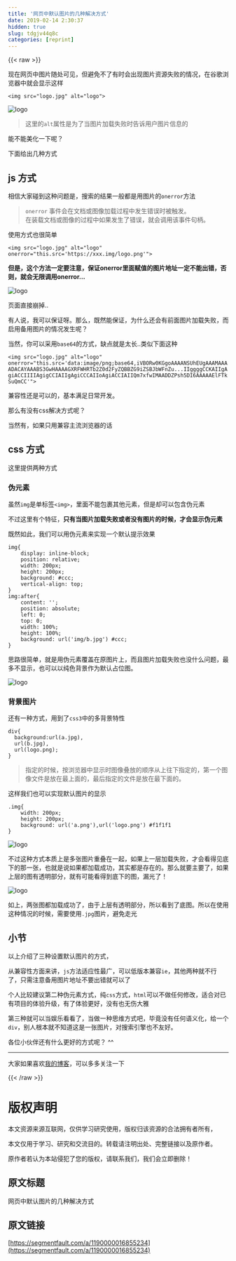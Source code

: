 ```yaml
---
title: '网页中默认图片的几种解决方式' 
date: 2019-02-14 2:30:37
hidden: true
slug: tdgjv44q8c
categories: [reprint]
---
```


{{< raw >}}

                    
<p>现在网页中图片随处可见，但避免不了有时会出现图片资源失败的情况，在谷歌浏览器中就会显示这样</p>
<div class="widget-codetool" style="display:none;">
      <div class="widget-codetool--inner">
      <span class="selectCode code-tool" data-toggle="tooltip" data-placement="top" title="" data-original-title="全选"></span>
      <span type="button" class="copyCode code-tool" data-toggle="tooltip" data-placement="top" data-clipboard-text="<img src=&quot;logo.jpg&quot; alt=&quot;logo&quot;>" title="" data-original-title="复制"></span>
      <span type="button" class="saveToNote code-tool" data-toggle="tooltip" data-placement="top" title="" data-original-title="放进笔记"></span>
      </div>
      </div><pre class="xml hljs"><code class="html" style="word-break: break-word; white-space: initial;"><span class="hljs-tag">&lt;<span class="hljs-name">img</span> <span class="hljs-attr">src</span>=<span class="hljs-string">"logo.jpg"</span> <span class="hljs-attr">alt</span>=<span class="hljs-string">"logo"</span>&gt;</span></code></pre>
<p><span class="img-wrap"><img data-src="/img/remote/1460000016855237?w=77&amp;h=48" src="https://static.alili.tech/img/remote/1460000016855237?w=77&amp;h=48" alt="logo" title="logo" style="cursor: pointer; display: inline;"></span></p>
<blockquote>这里的<code>alt</code>属性是为了当图片加载失败时告诉用户图片信息的</blockquote>
<p>能不能美化一下呢？</p>
<p>下面给出几种方式</p>
<h2 id="articleHeader0">js 方式</h2>
<p>相信大家碰到这种问题是，搜索的结果一般都是用图片的<code>onerror</code>方法</p>
<blockquote>
<code>onerror</code> 事件会在文档或图像加载过程中发生错误时被触发。<br>在装载文档或图像的过程中如果发生了错误，就会调用该事件句柄。</blockquote>
<p>使用方式也很简单</p>
<div class="widget-codetool" style="display:none;">
      <div class="widget-codetool--inner">
      <span class="selectCode code-tool" data-toggle="tooltip" data-placement="top" title="" data-original-title="全选"></span>
      <span type="button" class="copyCode code-tool" data-toggle="tooltip" data-placement="top" data-clipboard-text="<img src=&quot;logo.jpg&quot; alt=&quot;logo&quot; onerror=&quot;this.src='https://xxx.img/logo.png'&quot;>" title="" data-original-title="复制"></span>
      <span type="button" class="saveToNote code-tool" data-toggle="tooltip" data-placement="top" title="" data-original-title="放进笔记"></span>
      </div>
      </div><pre class="xml hljs"><code class="html" style="word-break: break-word; white-space: initial;"><span class="hljs-tag">&lt;<span class="hljs-name">img</span> <span class="hljs-attr">src</span>=<span class="hljs-string">"logo.jpg"</span> <span class="hljs-attr">alt</span>=<span class="hljs-string">"logo"</span> <span class="hljs-attr">onerror</span>=<span class="hljs-string">"this.src='https://xxx.img/logo.png'"</span>&gt;</span></code></pre>
<p><strong>但是，这个方法一定要注意，保证onerror里面赋值的图片地址一定不能出错，否则，就会无限调用onerror...</strong></p>
<p><span class="img-wrap"><img data-src="/img/remote/1460000016855238?w=531&amp;h=384" src="https://static.alili.tech/img/remote/1460000016855238?w=531&amp;h=384" alt="logo" title="logo" style="cursor: pointer; display: inline;"></span></p>
<p>页面直接崩掉..</p>
<p>有人说，我可以保证呀。那么，既然能保证，为什么还会有前面图片加载失败，而启用备用图片的情况发生呢？</p>
<p>当然，你可以采用<code>base64</code>的方式，缺点就是太长..类似下面这种</p>
<div class="widget-codetool" style="display:none;">
      <div class="widget-codetool--inner">
      <span class="selectCode code-tool" data-toggle="tooltip" data-placement="top" title="" data-original-title="全选"></span>
      <span type="button" class="copyCode code-tool" data-toggle="tooltip" data-placement="top" data-clipboard-text="<img src=&quot;logo.jpg&quot; alt=&quot;logo&quot; onerror=&quot;this.src='data:image/png;base64,iVBORw0KGgoAAAANSUhEUgAAAMAAAADACAYAAABS3GwHAAAAGXRFWHRTb2Z0d2FyZQBBZG9iZSBJbWFnZu...IIggggCCKAIIgAgiACCIIIIAgigCCIAIIgAgiCCCAIIoAgiACCIAIIQm7xfwIMAADDZPsh5DI6AAAAAElFTkSuQmCC'&quot;>" title="" data-original-title="复制"></span>
      <span type="button" class="saveToNote code-tool" data-toggle="tooltip" data-placement="top" title="" data-original-title="放进笔记"></span>
      </div>
      </div><pre class="xml hljs"><code class="html" style="word-break: break-word; white-space: initial;"><span class="hljs-tag">&lt;<span class="hljs-name">img</span> <span class="hljs-attr">src</span>=<span class="hljs-string">"logo.jpg"</span> <span class="hljs-attr">alt</span>=<span class="hljs-string">"logo"</span> <span class="hljs-attr">onerror</span>=<span class="hljs-string">"this.src='data:image/png;base64,iVBORw0KGgoAAAANSUhEUgAAAMAAAADACAYAAABS3GwHAAAAGXRFWHRTb2Z0d2FyZQBBZG9iZSBJbWFnZu...IIggggCCKAIIgAgiACCIIIIAgigCCIAIIgAgiCCCAIIoAgiACCIAIIQm7xfwIMAADDZPsh5DI6AAAAAElFTkSuQmCC'"</span>&gt;</span></code></pre>
<p>兼容性还是可以的，基本满足日常开发。</p>
<p>那么有没有css解决方式呢？</p>
<p>当然有，如果只用兼容主流浏览器的话</p>
<h2 id="articleHeader1">css 方式</h2>
<p>这里提供两种方式</p>
<h3 id="articleHeader2">伪元素</h3>
<p>虽然<code>img</code>是单标签<code>&lt;img&gt;</code>，里面不能包裹其他元素，但是却可以包含伪元素</p>
<p>不过这里有个特征，<strong>只有当图片加载失败或者没有图片的时候，才会显示伪元素</strong></p>
<p>既然如此，我们可以用伪元素来实现一个默认提示效果</p>
<div class="widget-codetool" style="display:none;">
      <div class="widget-codetool--inner">
      <span class="selectCode code-tool" data-toggle="tooltip" data-placement="top" title="" data-original-title="全选"></span>
      <span type="button" class="copyCode code-tool" data-toggle="tooltip" data-placement="top" data-clipboard-text="img{
    display: inline-block;
    position: relative;
    width: 200px;
    height: 200px;
    background: #ccc;
    vertical-align: top;
}
img:after{
    content: '';
    position: absolute;
    left: 0;
    top: 0;
    width: 100%;
    height: 100%;
    background: url('img/b.jpg') #ccc;
}" title="" data-original-title="复制"></span>
      <span type="button" class="saveToNote code-tool" data-toggle="tooltip" data-placement="top" title="" data-original-title="放进笔记"></span>
      </div>
      </div><pre class="css hljs"><code class="css"><span class="hljs-selector-tag">img</span>{
    <span class="hljs-attribute">display</span>: inline-block;
    <span class="hljs-attribute">position</span>: relative;
    <span class="hljs-attribute">width</span>: <span class="hljs-number">200px</span>;
    <span class="hljs-attribute">height</span>: <span class="hljs-number">200px</span>;
    <span class="hljs-attribute">background</span>: <span class="hljs-number">#ccc</span>;
    <span class="hljs-attribute">vertical-align</span>: top;
}
<span class="hljs-selector-tag">img</span><span class="hljs-selector-pseudo">:after</span>{
    <span class="hljs-attribute">content</span>: <span class="hljs-string">''</span>;
    <span class="hljs-attribute">position</span>: absolute;
    <span class="hljs-attribute">left</span>: <span class="hljs-number">0</span>;
    <span class="hljs-attribute">top</span>: <span class="hljs-number">0</span>;
    <span class="hljs-attribute">width</span>: <span class="hljs-number">100%</span>;
    <span class="hljs-attribute">height</span>: <span class="hljs-number">100%</span>;
    <span class="hljs-attribute">background</span>: <span class="hljs-built_in">url</span>(<span class="hljs-string">'img/b.jpg'</span>) <span class="hljs-number">#ccc</span>;
}</code></pre>
<p>思路很简单，就是用伪元素覆盖在原图片上，而且图片加载失败也没什么问题，最多不显示，也可以以纯色背景作为默认占位图。</p>
<p><span class="img-wrap"><img data-src="/img/remote/1460000016855239?w=1277&amp;h=567" src="https://static.alili.tech/img/remote/1460000016855239?w=1277&amp;h=567" alt="logo" title="logo" style="cursor: pointer; display: inline;"></span></p>
<h3 id="articleHeader3">背景图片</h3>
<p>还有一种方式，用到了<code>css3</code>中的多背景特性</p>
<div class="widget-codetool" style="display:none;">
      <div class="widget-codetool--inner">
      <span class="selectCode code-tool" data-toggle="tooltip" data-placement="top" title="" data-original-title="全选"></span>
      <span type="button" class="copyCode code-tool" data-toggle="tooltip" data-placement="top" data-clipboard-text="div{
  background:url(a.jpg),
  url(b.jpg), 
  url(logo.png);
}" title="" data-original-title="复制"></span>
      <span type="button" class="saveToNote code-tool" data-toggle="tooltip" data-placement="top" title="" data-original-title="放进笔记"></span>
      </div>
      </div><pre class="css hljs"><code class="css"><span class="hljs-selector-tag">div</span>{
  <span class="hljs-attribute">background</span>:<span class="hljs-built_in">url</span>(a.jpg),
  <span class="hljs-built_in">url</span>(b.jpg), 
  <span class="hljs-built_in">url</span>(logo.png);
}</code></pre>
<blockquote>指定的时候，按浏览器中显示时图像叠放的顺序从上往下指定的，第一个图像文件是放在最上面的，最后指定的文件是放在最下面的。</blockquote>
<p>这样我们也可以实现默认图片的显示</p>
<div class="widget-codetool" style="display:none;">
      <div class="widget-codetool--inner">
      <span class="selectCode code-tool" data-toggle="tooltip" data-placement="top" title="" data-original-title="全选"></span>
      <span type="button" class="copyCode code-tool" data-toggle="tooltip" data-placement="top" data-clipboard-text=".img{
    width: 200px;
    height: 200px;
    background: url('a.png'),url('logo.png') #f1f1f1
}" title="" data-original-title="复制"></span>
      <span type="button" class="saveToNote code-tool" data-toggle="tooltip" data-placement="top" title="" data-original-title="放进笔记"></span>
      </div>
      </div><pre class="hljs css"><code><span class="hljs-selector-class">.img</span>{
    <span class="hljs-attribute">width</span>: <span class="hljs-number">200px</span>;
    <span class="hljs-attribute">height</span>: <span class="hljs-number">200px</span>;
    <span class="hljs-attribute">background</span>: <span class="hljs-built_in">url</span>(<span class="hljs-string">'a.png'</span>),<span class="hljs-built_in">url</span>(<span class="hljs-string">'logo.png'</span>) <span class="hljs-number">#f1f1f1</span>
}</code></pre>
<p><span class="img-wrap"><img data-src="/img/remote/1460000016855240?w=1271&amp;h=440" src="https://static.alili.tech/img/remote/1460000016855240?w=1271&amp;h=440" alt="logo" title="logo" style="cursor: pointer; display: inline;"></span></p>
<p>不过这种方式本质上是多张图片重叠在一起，如果上一层加载失败，才会看得见底下的那一张，也就是说如果都加载成功，其实都是存在的。那么就要主要了，如果上层的图有透明部分，就有可能看得到底下的图，漏光了！</p>
<p><span class="img-wrap"><img data-src="/img/remote/1460000016855241?w=1273&amp;h=455" src="https://static.alili.tech/img/remote/1460000016855241?w=1273&amp;h=455" alt="logo" title="logo" style="cursor: pointer; display: inline;"></span></p>
<p>如上，两张图都加载成功了，由于上层有透明部分，所以看到了底图。所以在使用这种情况的时候，需要使用<code>.jpg</code>图片，避免走光</p>
<h2 id="articleHeader4">小节</h2>
<p>以上介绍了三种设置默认图片的方式，</p>
<p>从兼容性方面来讲，<code>js</code>方法适应性最广，可以低版本兼容<code>ie</code>，其他两种就不行了，只需注意备用图片地址不要出错就可以了</p>
<p>个人比较建议第二种伪元素方式，纯<code>css</code>方式，<code>html</code>可以不做任何修改，适合对已有项目的体验升级，有了体验更好，没有也无伤大雅</p>
<p>第三种就可以当娱乐看看了，当做一种思维方式吧，毕竟没有任何语义化，给一个<code>div</code>，别人根本就不知道这是一张图片，对搜索引擎也不友好。</p>
<p>各位小伙伴还有什么更好的方式呢？ ^^</p>
<hr>
<p>大家如果喜欢<a href="https://blog.codelabo.cn" rel="nofollow noreferrer" target="_blank">我的博客</a>，可以多多关注一下</p>

                
{{< /raw >}}

# 版权声明
本文资源来源互联网，仅供学习研究使用，版权归该资源的合法拥有者所有，

本文仅用于学习、研究和交流目的。转载请注明出处、完整链接以及原作者。

原作者若认为本站侵犯了您的版权，请联系我们，我们会立即删除！

## 原文标题
网页中默认图片的几种解决方式

## 原文链接
[https://segmentfault.com/a/1190000016855234](https://segmentfault.com/a/1190000016855234)

